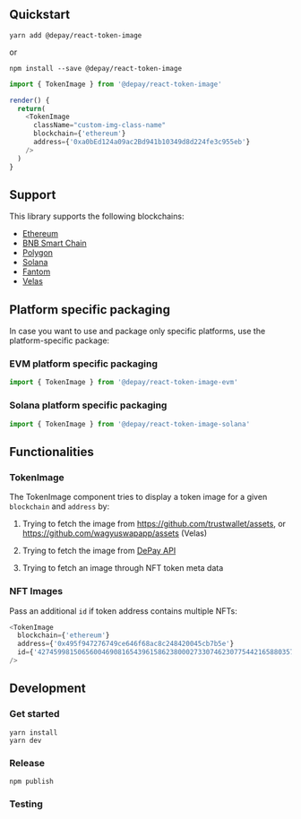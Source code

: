 ## Quickstart

```
yarn add @depay/react-token-image
```

or 

```
npm install --save @depay/react-token-image
```

```javascript
import { TokenImage } from '@depay/react-token-image'

render() {
  return(
    <TokenImage
      className="custom-img-class-name"
      blockchain={'ethereum'}
      address={'0xa0bEd124a09ac2Bd941b10349d8d224fe3c955eb'}
    />
  )
}
```

## Support

This library supports the following blockchains:

- [Ethereum](https://ethereum.org)
- [BNB Smart Chain](https://www.binance.org/smartChain)
- [Polygon](https://polygon.technology)
- [Solana](https://solana.com)
- [Fantom](https://fantom.foundation)
- [Velas](https://velas.com)

## Platform specific packaging

In case you want to use and package only specific platforms, use the platform-specific package:

### EVM platform specific packaging

```javascript
import { TokenImage } from '@depay/react-token-image-evm'
```

### Solana platform specific packaging

```javascript
import { TokenImage } from '@depay/react-token-image-solana'
```


## Functionalities

### TokenImage

The TokenImage component tries to display a token image for a given `blockchain` and `address` by:

1. Trying to fetch the image from https://github.com/trustwallet/assets, or https://github.com/wagyuswapapp/assets (Velas)

2. Trying to fetch the image from [DePay API](https://depay.com/documentation/api)

3. Trying to fetch an image through NFT token meta data

### NFT Images

Pass an additional `id` if token address contains multiple NFTs:

```javascript
<TokenImage
  blockchain={'ethereum'}
  address={'0x495f947276749ce646f68ac8c248420045cb7b5e'}
  id={'42745998150656004690816543961586238000273307462307754421658803578179357246440'}
/>
```


## Development

### Get started

```
yarn install
yarn dev
```

### Release

```
npm publish
```

### Testing
